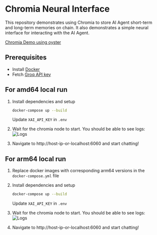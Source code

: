 # Chromia Neural Interface

This repository demonstrates using Chromia to store AI Agent short-term and long-term memories on chain. It also demonstrates a simple neural interface for interacting with the AI Agent.

[Chromia Demo using oyster](https://www.youtube.com/watch?v=YfWzTeK1LaY)


## Prerequisites
- Install [Docker](https://docs.docker.com/engine/install/ubuntu/)
- Fetch [Groq API key](https://console.groq.com/keys)
  
## For amd64 local run
1. Install dependencies and setup
   ```sh
   docker-compose up --build
   ```
   Update `XAI_API_KEY` in `.env`

2. Wait for the chromia node to start. You should be able to see logs:
   ![Logs](image.png)

3. Navigate to http://host-ip-or-localhost:6060 and start chatting!

## For arm64 local run
1. Replace docker images with corresponding arm64 versions in the `docker-compose.yml` file

2. Install dependencies and setup
   ```sh
   docker-compose up --build
   ```
   Update `XAI_API_KEY` in `.env`

3. Wait for the chromia node to start. You should be able to see logs:
   ![Logs](image.png)

4. Navigate to http://host-ip-or-localhost:6060 and start chatting!
